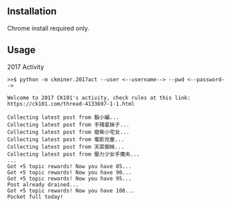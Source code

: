 Installation
---
Chrome install required only.

Usage
---
2017 Activity

    >>$ python -m ckminer.2017act --user <--username--> --pwd <--password-->

    Welcome to 2017 CK101's activity, check rules at this link:
    https://ck101.com/thread-4133697-1-1.html

    Collecting latest post from 鬍小編...
    Collecting latest post from 手殘星妹子...
    Collecting latest post from 廢柴小宅女...
    Collecting latest post from 電影兒童...
    Collecting latest post from 天菜御姊...
    Collecting latest post from 壓力少女手癢央...
    ...
    Got +5 topic rewards! Now you have 85...
    Got +5 topic rewards! Now you have 90...
    Got +5 topic rewards! Now you have 95...
    Post already drained...
    Got +5 topic rewards! Now you have 100...
    Pocket full today!







